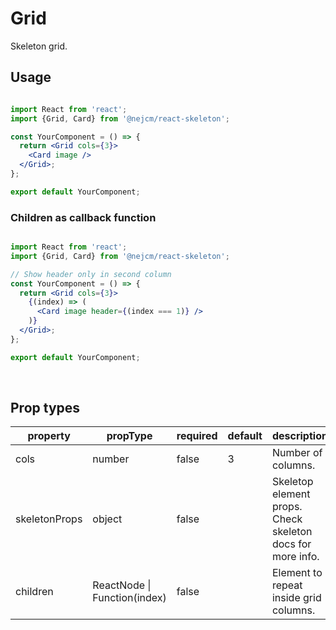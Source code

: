 # Grid

<p>
  Skeleton grid.
</p>

## Usage

```jsx

import React from 'react';
import {Grid, Card} from '@nejcm/react-skeleton';

const YourComponent = () => {
  return <Grid cols={3}>
    <Card image />
  </Grid>;
};

export default YourComponent;

```

### Children as callback function

```jsx

import React from 'react';
import {Grid, Card} from '@nejcm/react-skeleton';

// Show header only in second column
const YourComponent = () => {
  return <Grid cols={3}>
    {(index) => (
      <Card image header={(index === 1)} />
    )}
  </Grid>;
};

export default YourComponent;

```
<br/>

## Prop types

<table style="width:100%">
  <thead>
    <tr>
      <th>property</th>
      <th>propType</th>
      <th>required</th>
      <th>default</th>
      <th>description</th>
    </tr>
  </thead>
  <tbody>
    <tr>
      <td>cols</td>
      <td>number</td>
      <td>false</td>
      <td>3</td>
      <td>Number of columns.</td>
    </tr>
    <tr>
      <td>skeletonProps</td>
      <td>object</td>
      <td>false</td>
      <td></td>
      <td>Skeletop element props. Check skeleton docs for more info.</td>
    </tr>
    <tr>
      <td>children</td>
      <td>ReactNode | Function(index)</td>
      <td>false</td>
      <td></td>
      <td>Element to repeat inside grid columns.</td>
    </tr>
  </tbody>
</table>